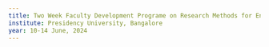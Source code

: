 ```yaml
---
title: Two Week Faculty Development Programe on Research Methods for English Studies 
institute: Presidency University, Bangalore
year: 10-14 June, 2024
---
```

